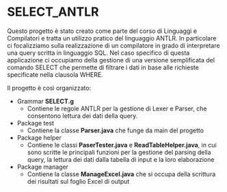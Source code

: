 # SELECT_ANTLR
Questo progetto è stato creato come parte del corso di Linguaggi e Compilatori e tratta un utilizzo pratico del linguaggio ANTLR.
In particolare ci focalizziamo sulla realizzazione di un compilatore in grado di interpretare una query scritta in linguaggio SQL.
Nel caso specifico di questa applicazione ci occupiamo della gestione di una versione semplificata del comando SELECT che permette di filtrare i dati in base alle richieste specificate nella clausola WHERE.

Il progetto è così organizzato:
- Grammar **SELECT.g**
    - Contiene le regole ANTLR per la gestione di Lexer e Parser, che consentono lettura dei dati della query.
- Package test
    - Contiene la classe **Parser.java** che funge da main del progetto
- Package helper
    - Contiene le classi **PaserTester.java** e **ReadTableHelper.java**, in cui sono scritte le principali funzioni per la gestione del parsing della query, la lettura dei dati dalla tabella di input e la loro elaborazione
- Package manager
    - Contiene la classe **ManageExcel.java** che si occupa della scrittura dei risultati sul foglio Excel di output
